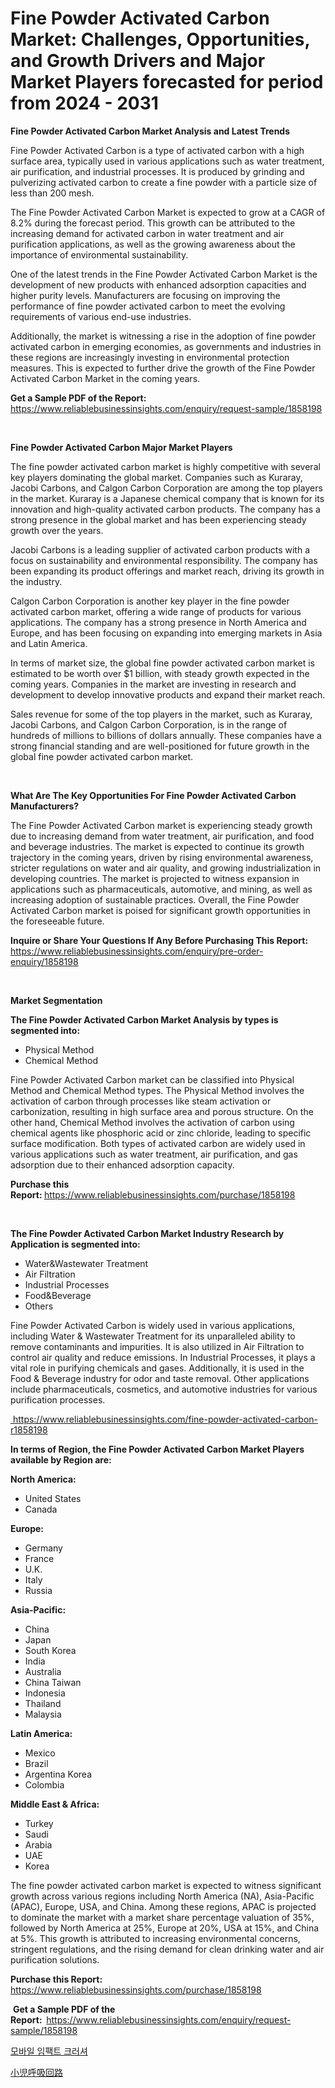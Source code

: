 <p><h1>Fine Powder Activated Carbon Market: Challenges, Opportunities, and Growth Drivers and Major Market Players forecasted for period from 2024 - 2031</h1></p><p><strong>Fine Powder Activated Carbon Market Analysis and Latest Trends</strong></p>
<p><p>Fine Powder Activated Carbon is a type of activated carbon with a high surface area, typically used in various applications such as water treatment, air purification, and industrial processes. It is produced by grinding and pulverizing activated carbon to create a fine powder with a particle size of less than 200 mesh.</p><p>The Fine Powder Activated Carbon Market is expected to grow at a CAGR of 8.2% during the forecast period. This growth can be attributed to the increasing demand for activated carbon in water treatment and air purification applications, as well as the growing awareness about the importance of environmental sustainability.</p><p>One of the latest trends in the Fine Powder Activated Carbon Market is the development of new products with enhanced adsorption capacities and higher purity levels. Manufacturers are focusing on improving the performance of fine powder activated carbon to meet the evolving requirements of various end-use industries.</p><p>Additionally, the market is witnessing a rise in the adoption of fine powder activated carbon in emerging economies, as governments and industries in these regions are increasingly investing in environmental protection measures. This is expected to further drive the growth of the Fine Powder Activated Carbon Market in the coming years.</p></p>
<p><strong>Get a Sample PDF of the Report:&nbsp;</strong> <a href="https://www.reliablebusinessinsights.com/enquiry/request-sample/1858198">https://www.reliablebusinessinsights.com/enquiry/request-sample/1858198</a></p>
<p>&nbsp;</p>
<p><strong>Fine Powder Activated Carbon Major Market Players</strong></p>
<p><p>The fine powder activated carbon market is highly competitive with several key players dominating the global market. Companies such as Kuraray, Jacobi Carbons, and Calgon Carbon Corporation are among the top players in the market. Kuraray is a Japanese chemical company that is known for its innovation and high-quality activated carbon products. The company has a strong presence in the global market and has been experiencing steady growth over the years.</p><p>Jacobi Carbons is a leading supplier of activated carbon products with a focus on sustainability and environmental responsibility. The company has been expanding its product offerings and market reach, driving its growth in the industry.</p><p>Calgon Carbon Corporation is another key player in the fine powder activated carbon market, offering a wide range of products for various applications. The company has a strong presence in North America and Europe, and has been focusing on expanding into emerging markets in Asia and Latin America.</p><p>In terms of market size, the global fine powder activated carbon market is estimated to be worth over $1 billion, with steady growth expected in the coming years. Companies in the market are investing in research and development to develop innovative products and expand their market reach.</p><p>Sales revenue for some of the top players in the market, such as Kuraray, Jacobi Carbons, and Calgon Carbon Corporation, is in the range of hundreds of millions to billions of dollars annually. These companies have a strong financial standing and are well-positioned for future growth in the global fine powder activated carbon market.</p></p>
<p>&nbsp;</p>
<p><strong>What Are The Key Opportunities For Fine Powder Activated Carbon Manufacturers?</strong></p>
<p><p>The Fine Powder Activated Carbon market is experiencing steady growth due to increasing demand from water treatment, air purification, and food and beverage industries. The market is expected to continue its growth trajectory in the coming years, driven by rising environmental awareness, stricter regulations on water and air quality, and growing industrialization in developing countries. The market is projected to witness expansion in applications such as pharmaceuticals, automotive, and mining, as well as increasing adoption of sustainable practices. Overall, the Fine Powder Activated Carbon market is poised for significant growth opportunities in the foreseeable future.</p></p>
<p><strong>Inquire or Share Your Questions If Any Before Purchasing This Report:</strong> <a href="https://www.reliablebusinessinsights.com/enquiry/pre-order-enquiry/1858198">https://www.reliablebusinessinsights.com/enquiry/pre-order-enquiry/1858198</a></p>
<p>&nbsp;</p>
<p><strong>Market Segmentation</strong></p>
<p><strong>The Fine Powder Activated Carbon Market Analysis by types is segmented into:</strong></p>
<p><ul><li>Physical Method</li><li>Chemical Method</li></ul></p>
<p><p>Fine Powder Activated Carbon market can be classified into Physical Method and Chemical Method types. The Physical Method involves the activation of carbon through processes like steam activation or carbonization, resulting in high surface area and porous structure. On the other hand, Chemical Method involves the activation of carbon using chemical agents like phosphoric acid or zinc chloride, leading to specific surface modification. Both types of activated carbon are widely used in various applications such as water treatment, air purification, and gas adsorption due to their enhanced adsorption capacity.</p></p>
<p><strong>Purchase this Report:&nbsp;</strong><a href="https://www.reliablebusinessinsights.com/purchase/1858198">https://www.reliablebusinessinsights.com/purchase/1858198</a></p>
<p>&nbsp;</p>
<p><strong>The Fine Powder Activated Carbon Market Industry Research by Application is segmented into:</strong></p>
<p><ul><li>Water&Wastewater Treatment</li><li>Air Filtration</li><li>Industrial Processes</li><li>Food&Beverage</li><li>Others</li></ul></p>
<p><p>Fine Powder Activated Carbon is widely used in various applications, including Water & Wastewater Treatment for its unparalleled ability to remove contaminants and impurities. It is also utilized in Air Filtration to control air quality and reduce emissions. In Industrial Processes, it plays a vital role in purifying chemicals and gases. Additionally, it is used in the Food & Beverage industry for odor and taste removal. Other applications include pharmaceuticals, cosmetics, and automotive industries for various purification processes.</p></p>
<p><a href="https://www.reliablebusinessinsights.com/fine-powder-activated-carbon-r1858198">&nbsp;https://www.reliablebusinessinsights.com/fine-powder-activated-carbon-r1858198</a></p>
<p><strong>In terms of Region, the Fine Powder Activated Carbon Market Players available by Region are:</strong></p>
<p>
    <p> <strong> North America: </strong>
        <ul>
            <li>United States</li>
            <li>Canada</li>
        </ul>
        </p> 
    <p> <strong> Europe: </strong>
        <ul>
            <li>Germany</li>
            <li>France</li>
            <li>U.K.</li>
            <li>Italy</li>
            <li>Russia</li>
        </ul>
        </p> 
    <p> <strong> Asia-Pacific: </strong>
        <ul>
            <li>China</li>
            <li>Japan</li>
            <li>South Korea</li>
            <li>India</li>
            <li>Australia</li>
            <li>China Taiwan</li>
            <li>Indonesia</li>
            <li>Thailand</li>
            <li>Malaysia</li>
        </ul>
        </p> 
    <p> <strong> Latin America: </strong>
        <ul>
            <li>Mexico</li>
            <li>Brazil</li>
            <li>Argentina Korea</li>
            <li>Colombia</li>
        </ul>
        </p> 
    <p> <strong> Middle East & Africa: </strong>
        <ul>
            <li>Turkey</li>
            <li>Saudi</li>
            <li>Arabia</li>
            <li>UAE</li>
            <li>Korea</li>
        </ul>
    </p>
    </p>
<p><p>The fine powder activated carbon market is expected to witness significant growth across various regions including North America (NA), Asia-Pacific (APAC), Europe, USA, and China. Among these regions, APAC is projected to dominate the market with a market share percentage valuation of 35%, followed by North America at 25%, Europe at 20%, USA at 15%, and China at 5%. This growth is attributed to increasing environmental concerns, stringent regulations, and the rising demand for clean drinking water and air purification solutions.</p></p>
<p><strong>Purchase this Report: </strong><a href="https://www.reliablebusinessinsights.com/purchase/1858198">https://www.reliablebusinessinsights.com/purchase/1858198</a></p>
<p>&nbsp;<strong>Get a Sample PDF of the Report:&nbsp;&nbsp;</strong><a href="https://www.reliablebusinessinsights.com/enquiry/request-sample/1858198">https://www.reliablebusinessinsights.com/enquiry/request-sample/1858198</a></p>
<p><strong></strong></p>
<p><p><a href="https://github.com/mofijurk071/Market-Research-Report-List-1/blob/main/30037408968.md">모바일 임팩트 크러셔</a></p><p><a href="https://github.com/JanickJohns/Market-Research-Report-List-2/blob/main/62099864776.md">小児呼吸回路</a></p></p>